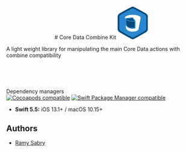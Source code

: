 <p align="center">
# Core Data Combine Kit

<img src="Screenshots/logo.png" width="80"> 

A light weight library for manipulating the main Core Data actions with combine compatibility

<br />


<br /><br />Dependency managers<br />
<a href="https://cocoapods.org/pods/CoreStore"><img alt="Cocoapods compatible" src="https://img.shields.io/cocoapods/v/CoreStore.svg?style=flat&label=Cocoapods" /></a>
<a href="https://swift.org/source-compatibility/#current-list-of-projects"><img alt="Swift Package Manager compatible" src="https://img.shields.io/badge/Swift_Package_Manager-compatible-orange.svg?style=flat" /></a>

* **Swift 5.5:** iOS 13.1+ / macOS 10.15+
    
## Authors

- [Ramy Sabry](https://www.linkedin.com/in/ramy-aiman-sabry-153770117/)

  

